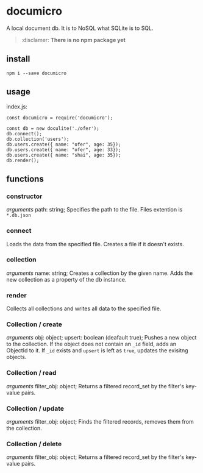 # documicro
A local document db. It is to NoSQL what SQLite is to SQL.

> :disclamer: **There is no npm package yet**

## install
`npm i --save documicro`

## usage
index.js:
```
const documicro = require('documicro');

const db = new doculite('./ofer');
db.connect();
db.collection('users');
db.users.create({ name: "ofer", age: 35});
db.users.create({ name: "ofer", age: 33});
db.users.create({ name: "shai", age: 35});
db.render();
```

## functions
### constructor
*arguments* path: string;
Specifies the path to the file. Files extention is `*.db.json`

### connect
Loads the data from the specified file. Creates a file if it doesn't exists.

### collection 
*arguments* name: string;
Creates a collection by the given name.
Adds the new collection as a property of the db instance.

### render
Collects all collections and writes all data to the specified file.

### Collection / create
*arguments* obj: object; upsert: boolean (deafault true);
Pushes a new object to the collection. If the object does not contain an `_id` field, adds an ObjectId to it.
If `_id` exists and `upsert` is left as `true`, updates the exisitng objects.

### Collection / read
*arguments* filter_obj: object;
Returns a filtered record_set by the filter's key-value pairs.

### Collection / update
*arguments* filter_obj: object;
Finds the filtered records, removes them from the collection.

### Collection / delete
*arguments* filter_obj: object;
Returns a filtered record_set by the filter's key-value pairs.
